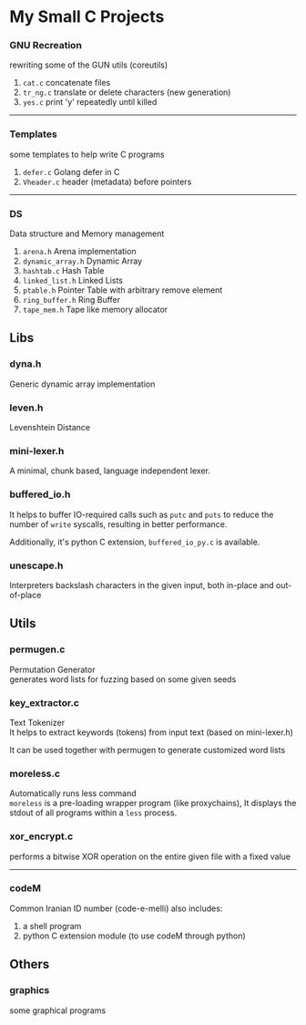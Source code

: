 # My Small C Projects


### GNU Recreation
rewriting some of the GUN utils (coreutils)
1. `cat.c`  concatenate files
2. `tr_ng.c`  translate or delete characters (new generation)
3. `yes.c`  print 'y' repeatedly until killed

---

### Templates
some templates to help write C programs
1. `defer.c`  Golang defer in C
2. `Vheader.c`  header (metadata) before pointers

---

### DS
Data structure and Memory management
1. `arena.h`  Arena implementation
2. `dynamic_array.h`  Dynamic Array
3. `hashtab.c`  Hash Table
4. `linked_list.h`  Linked Lists
5. `ptable.h`  Pointer Table with arbitrary remove element
6. `ring_buffer.h`  Ring Buffer
7. `tape_mem.h`  Tape like memory allocator


## Libs
### dyna.h
Generic dynamic array implementation


### leven.h
Levenshtein Distance  


### mini-lexer.h
A minimal, chunk based, language independent lexer.


### buffered_io.h
It helps to buffer IO-required calls such as `putc` and `puts` to reduce the number of `write` syscalls, resulting in better performance.

Additionally, it's python C extension, `buffered_io_py.c` is available.


### unescape.h
Interpreters backslash characters in the given input, both in-place and out-of-place



## Utils
### permugen.c  
Permutation Generator  
generates word lists for fuzzing based on some given seeds


### key_extractor.c
Text Tokenizer  
It helps to extract keywords (tokens) from input text (based on mini-lexer.h)

It can be used together with permugen to generate customized word lists


### moreless.c
Automatically runs less command  
`moreless` is a pre-loading wrapper program (like proxychains),
It displays the stdout of all programs within a `less` process.


### xor_encrypt.c
performs a bitwise XOR operation on the entire given file with a fixed value


---
### codeM
Common Iranian ID number (code-e-melli)
also includes:
1. a shell program
2. python C extension module (to use codeM through python)


## Others

### graphics
some graphical programs
